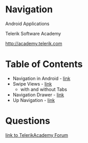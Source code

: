 <!-- section start -->

<!-- attr: {id: 'title', class: 'slide-title', hasScriptWrapper: true} -->
# Navigation
<div class="signature">
    <p class="signature-course">Android Applications</p>
    <p class="signature-initiative">Telerik Software Academy</p>
    <a href="http://academy.telerik.com" class="signature-link">http://academy.telerik.com</a>
</div>


<!-- section start -->
<!-- attr: { id:'table-of-contents', class:'table-of-contents slide-section' } -->
# Table of Contents
- Navigation in Android - [link](http://developer.android.com/design/patterns/navigation.html)
- Swipe Views - [link](http://developer.android.com/training/implementing-navigation/lateral.html)
  - with and without Tabs
- Navigation Drawer - [link](http://developer.android.com/training/implementing-navigation/nav-drawer.html)
- Up Navigation - [link](http://developer.android.com/training/implementing-navigation/ancestral.html)


<!-- section start -->
<!-- attr: { id:'questions', class:'slide-section', showInPresentation:true } -->
# Questions
<!-- ## Android Applications -->
[link to TelerikAcademy Forum]()
